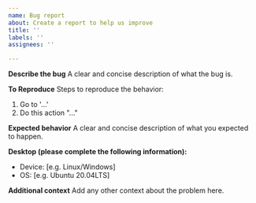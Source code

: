 ```yaml
---
name: Bug report
about: Create a report to help us improve
title: ''
labels: ''
assignees: ''

---
```


**Describe the bug**
A clear and concise description of what the bug is.

**To Reproduce**
Steps to reproduce the behavior:
1. Go to '...'
2. Do this action "..."

**Expected behavior**
A clear and concise description of what you expected to happen.

**Desktop (please complete the following information):**
 - Device: [e.g. Linux/Windows]
 - OS: [e.g. Ubuntu 20.04LTS]

**Additional context**
Add any other context about the problem here.
